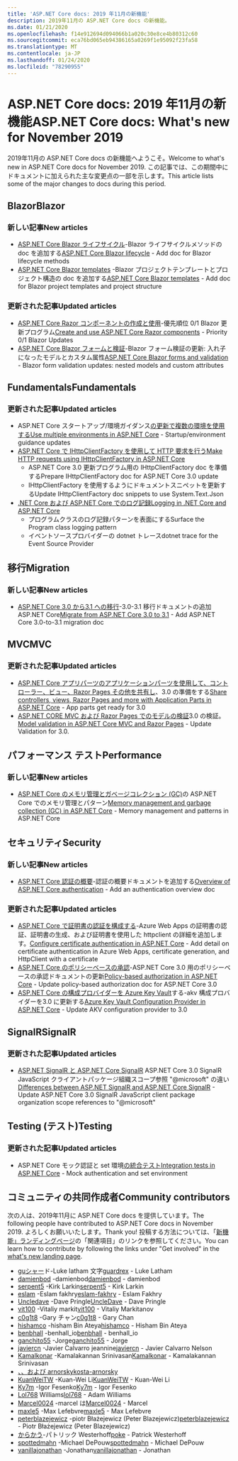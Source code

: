 ```yaml
---
title: 'ASP.NET Core docs: 2019 年11月の新機能'
description: 2019年11月の ASP.NET Core docs の新機能。
ms.date: 01/21/2020
ms.openlocfilehash: f14e912694d094066b1a020c30e8ce4b80312c60
ms.sourcegitcommit: eca76bd065eb94386165a0269f1e95092f23fa58
ms.translationtype: MT
ms.contentlocale: ja-JP
ms.lasthandoff: 01/24/2020
ms.locfileid: "78290955"
---
```

# <a name="aspnet-core-docs-whats-new-for-november-2019"></a><span data-ttu-id="08849-103">ASP.NET Core docs: 2019 年11月の新機能</span><span class="sxs-lookup"><span data-stu-id="08849-103">ASP.NET Core docs: What's new for November 2019</span></span>

<span data-ttu-id="08849-104">2019年11月の ASP.NET Core docs の新機能へようこそ。</span><span class="sxs-lookup"><span data-stu-id="08849-104">Welcome to what's new in ASP.NET Core docs for November 2019.</span></span> <span data-ttu-id="08849-105">この記事では、この期間中にドキュメントに加えられた主な変更点の一部を示します。</span><span class="sxs-lookup"><span data-stu-id="08849-105">This article lists some of the major changes to docs during this period.</span></span>

## <a name="blazor"></a><span data-ttu-id="08849-106">Blazor</span><span class="sxs-lookup"><span data-stu-id="08849-106">Blazor</span></span>

### <a name="new-articles"></a><span data-ttu-id="08849-107">新しい記事</span><span class="sxs-lookup"><span data-stu-id="08849-107">New articles</span></span>

- <span data-ttu-id="08849-108">[ASP.NET Core Blazor ライフサイクル](../blazor/lifecycle.md)-Blazor ライフサイクルメソッドの doc を追加する</span><span class="sxs-lookup"><span data-stu-id="08849-108">[ASP.NET Core Blazor lifecycle](../blazor/lifecycle.md) - Add doc for Blazor lifecycle methods</span></span>
- <span data-ttu-id="08849-109">[ASP.NET Core Blazor templates](../blazor/templates.md) -Blazor プロジェクトテンプレートとプロジェクト構造の doc を追加する</span><span class="sxs-lookup"><span data-stu-id="08849-109">[ASP.NET Core Blazor templates](../blazor/templates.md) - Add doc for Blazor project templates and project structure</span></span>

### <a name="updated-articles"></a><span data-ttu-id="08849-110">更新された記事</span><span class="sxs-lookup"><span data-stu-id="08849-110">Updated articles</span></span>

- <span data-ttu-id="08849-111">[ASP.NET Core Razor コンポーネントの作成と使用](../blazor/components.md)-優先順位 0/1 Blazor 更新プログラム</span><span class="sxs-lookup"><span data-stu-id="08849-111">[Create and use ASP.NET Core Razor components](../blazor/components.md) - Priority 0/1 Blazor Updates</span></span>
- <span data-ttu-id="08849-112">[ASP.NET Core Blazor フォームと検証](../blazor/forms-validation.md)-Blazor フォーム検証の更新: 入れ子になったモデルとカスタム属性</span><span class="sxs-lookup"><span data-stu-id="08849-112">[ASP.NET Core Blazor forms and validation](../blazor/forms-validation.md) - Blazor form validation updates: nested models and custom attributes</span></span>

## <a name="fundamentals"></a><span data-ttu-id="08849-113">Fundamentals</span><span class="sxs-lookup"><span data-stu-id="08849-113">Fundamentals</span></span>

### <a name="updated-articles"></a><span data-ttu-id="08849-114">更新された記事</span><span class="sxs-lookup"><span data-stu-id="08849-114">Updated articles</span></span>

- <span data-ttu-id="08849-115">ASP.NET Core スタートアップ/環境ガイダンス[の更新で複数の環境を使用する](../fundamentals/environments.md)</span><span class="sxs-lookup"><span data-stu-id="08849-115">[Use multiple environments in ASP.NET Core](../fundamentals/environments.md) - Startup/environment guidance updates</span></span>
- [<span data-ttu-id="08849-116">ASP.NET Core で IHttpClientFactory を使用して HTTP 要求を行う</span><span class="sxs-lookup"><span data-stu-id="08849-116">Make HTTP requests using IHttpClientFactory in ASP.NET Core</span></span>](../fundamentals/http-requests.md)
  - <span data-ttu-id="08849-117">ASP.NET Core 3.0 更新プログラム用の IHttpClientFactory doc を準備する</span><span class="sxs-lookup"><span data-stu-id="08849-117">Prepare IHttpClientFactory doc for ASP.NET Core 3.0 update</span></span>
  - <span data-ttu-id="08849-118">IHttpClientFactory を使用するようにドキュメントスニペットを更新する</span><span class="sxs-lookup"><span data-stu-id="08849-118">Update IHttpClientFactory doc snippets to use System.Text.Json</span></span>
- [<span data-ttu-id="08849-119">.NET Core および ASP.NET Core でのログ記録</span><span class="sxs-lookup"><span data-stu-id="08849-119">Logging in .NET Core and ASP.NET Core</span></span>](../fundamentals/logging/index.md)
  - <span data-ttu-id="08849-120">プログラムクラスのログ記録パターンを表面にする</span><span class="sxs-lookup"><span data-stu-id="08849-120">Surface the Program class logging pattern</span></span>
  - <span data-ttu-id="08849-121">イベントソースプロバイダーの dotnet トレース</span><span class="sxs-lookup"><span data-stu-id="08849-121">dotnet trace for the Event Source Provider</span></span>

## <a name="migration"></a><span data-ttu-id="08849-122">移行</span><span class="sxs-lookup"><span data-stu-id="08849-122">Migration</span></span>

### <a name="new-articles"></a><span data-ttu-id="08849-123">新しい記事</span><span class="sxs-lookup"><span data-stu-id="08849-123">New articles</span></span>

- <span data-ttu-id="08849-124">[ASP.NET Core 3.0 から3.1 への移行](../migration/30-to-31.md)-3.0-3.1 移行ドキュメントの追加 ASP.NET Core</span><span class="sxs-lookup"><span data-stu-id="08849-124">[Migrate from ASP.NET Core 3.0 to 3.1](../migration/30-to-31.md) - Add ASP.NET Core 3.0-to-3.1 migration doc</span></span>

## <a name="mvc"></a><span data-ttu-id="08849-125">MVC</span><span class="sxs-lookup"><span data-stu-id="08849-125">MVC</span></span>

### <a name="updated-articles"></a><span data-ttu-id="08849-126">更新された記事</span><span class="sxs-lookup"><span data-stu-id="08849-126">Updated articles</span></span>

- <span data-ttu-id="08849-127">[ASP.NET Core アプリパーツのアプリケーションパーツを使用して、コントローラー、ビュー、Razor Pages その他を共有し](../mvc/advanced/app-parts.md)、3.0 の準備をする</span><span class="sxs-lookup"><span data-stu-id="08849-127">[Share controllers, views, Razor Pages and more with Application Parts in ASP.NET Core](../mvc/advanced/app-parts.md) - App parts get ready for 3.0</span></span>
- <span data-ttu-id="08849-128">[ASP.NET CORE MVC および Razor Pages でのモデルの検証](../mvc/models/validation.md)3.0 の検証。</span><span class="sxs-lookup"><span data-stu-id="08849-128">[Model validation in ASP.NET Core MVC and Razor Pages](../mvc/models/validation.md) - Update Validation for 3.0.</span></span>

## <a name="performance"></a><span data-ttu-id="08849-129">パフォーマンス テスト</span><span class="sxs-lookup"><span data-stu-id="08849-129">Performance</span></span>

### <a name="new-articles"></a><span data-ttu-id="08849-130">新しい記事</span><span class="sxs-lookup"><span data-stu-id="08849-130">New articles</span></span>

- <span data-ttu-id="08849-131">[ASP.NET Core のメモリ管理とガベージコレクション (GC)](../performance/memory.md)の ASP.NET Core でのメモリ管理とパターン</span><span class="sxs-lookup"><span data-stu-id="08849-131">[Memory management and garbage collection (GC) in ASP.NET Core](../performance/memory.md) - Memory management and patterns in ASP.NET Core</span></span>

## <a name="security"></a><span data-ttu-id="08849-132">セキュリティ</span><span class="sxs-lookup"><span data-stu-id="08849-132">Security</span></span>

### <a name="new-articles"></a><span data-ttu-id="08849-133">新しい記事</span><span class="sxs-lookup"><span data-stu-id="08849-133">New articles</span></span>

- <span data-ttu-id="08849-134">[ASP.NET Core 認証の概要](../security/authentication/index.md)-認証の概要ドキュメントを追加する</span><span class="sxs-lookup"><span data-stu-id="08849-134">[Overview of ASP.NET Core authentication](../security/authentication/index.md) - Add an authentication overview doc</span></span>

### <a name="updated-articles"></a><span data-ttu-id="08849-135">更新された記事</span><span class="sxs-lookup"><span data-stu-id="08849-135">Updated articles</span></span>

- <span data-ttu-id="08849-136">[ASP.NET Core で証明書の認証を構成する](../security/authentication/certauth.md)-Azure Web Apps の証明書の認証、証明書の生成、および証明書を使用した httpclient の詳細を追加します。</span><span class="sxs-lookup"><span data-stu-id="08849-136">[Configure certificate authentication in ASP.NET Core](../security/authentication/certauth.md) - Add detail on certificate authentication in Azure Web Apps, certificate generation, and HttpClient with a certificate</span></span>
- <span data-ttu-id="08849-137">[ASP.NET Core のポリシーベースの承認](../security/authorization/policies.md)-ASP.NET Core 3.0 用のポリシーベースの承認ドキュメントの更新</span><span class="sxs-lookup"><span data-stu-id="08849-137">[Policy-based authorization in ASP.NET Core](../security/authorization/policies.md) - Update policy-based authorization doc for ASP.NET Core 3.0</span></span>
- <span data-ttu-id="08849-138">[ASP.NET Core の構成プロバイダーを Azure Key Vault](../security/key-vault-configuration.md)する-akv 構成プロバイダーを3.0 に更新する</span><span class="sxs-lookup"><span data-stu-id="08849-138">[Azure Key Vault Configuration Provider in ASP.NET Core](../security/key-vault-configuration.md) - Update AKV configuration provider to 3.0</span></span>

## <a name="signalr"></a><span data-ttu-id="08849-139">SignalR</span><span class="sxs-lookup"><span data-stu-id="08849-139">SignalR</span></span>

### <a name="updated-articles"></a><span data-ttu-id="08849-140">更新された記事</span><span class="sxs-lookup"><span data-stu-id="08849-140">Updated articles</span></span>

- <span data-ttu-id="08849-141">[ASP.NET SignalR と ASP.NET Core SignalR](../signalr/version-differences.md) ASP.NET Core 3.0 SignalR JavaScript クライアントパッケージ組織スコープ参照 "@microsoft" の違い</span><span class="sxs-lookup"><span data-stu-id="08849-141">[Differences between ASP.NET SignalR and ASP.NET Core SignalR](../signalr/version-differences.md) - Update ASP.NET Core 3.0 SignalR JavaScript client package organization scope references to "@microsoft"</span></span>

## <a name="testing"></a><span data-ttu-id="08849-142">Testing (テスト)</span><span class="sxs-lookup"><span data-stu-id="08849-142">Testing</span></span>

### <a name="updated-articles"></a><span data-ttu-id="08849-143">更新された記事</span><span class="sxs-lookup"><span data-stu-id="08849-143">Updated articles</span></span>

- <span data-ttu-id="08849-144">ASP.NET Core モック認証と set 環境[の統合テスト](../test/integration-tests.md)</span><span class="sxs-lookup"><span data-stu-id="08849-144">[Integration tests in ASP.NET Core](../test/integration-tests.md) - Mock authentication and set environment</span></span>

## <a name="community-contributors"></a><span data-ttu-id="08849-145">コミュニティの共同作成者</span><span class="sxs-lookup"><span data-stu-id="08849-145">Community contributors</span></span>

<span data-ttu-id="08849-146">次の人は、2019年11月に ASP.NET Core docs を提供しています。</span><span class="sxs-lookup"><span data-stu-id="08849-146">The following people have contributed to ASP.NET Core docs in November 2019.</span></span> <span data-ttu-id="08849-147">よろしくお願いいたします。</span><span class="sxs-lookup"><span data-stu-id="08849-147">Thank you!</span></span> <span data-ttu-id="08849-148">投稿する方法については、「[新機能」ランディングページ](index.yml)の「関連項目」のリンクを参照してください。</span><span class="sxs-lookup"><span data-stu-id="08849-148">You can learn how to contribute by following the links under "Get involved" in the [what's new landing page](index.yml).</span></span>

- <span data-ttu-id="08849-149">[guシャー](https://github.com/guardrex)ド-Luke latham 文字</span><span class="sxs-lookup"><span data-stu-id="08849-149">[guardrex](https://github.com/guardrex) - Luke Latham</span></span>
- <span data-ttu-id="08849-150">[damienbod](https://github.com/damienbod) -damienbod</span><span class="sxs-lookup"><span data-stu-id="08849-150">[damienbod](https://github.com/damienbod) - damienbod</span></span>
- <span data-ttu-id="08849-151">[serpent5](https://github.com/serpent5) -Kirk Larkin</span><span class="sxs-lookup"><span data-stu-id="08849-151">[serpent5](https://github.com/serpent5) - Kirk Larkin</span></span>
- <span data-ttu-id="08849-152">[eslam](https://github.com/eslam-fakhry) -Eslam fakhry</span><span class="sxs-lookup"><span data-stu-id="08849-152">[eslam-fakhry](https://github.com/eslam-fakhry) - Eslam Fakhry</span></span>
- <span data-ttu-id="08849-153">[Uncledave](https://github.com/UncleDave) -Dave Pringle</span><span class="sxs-lookup"><span data-stu-id="08849-153">[UncleDave](https://github.com/UncleDave) - Dave Pringle</span></span>
- <span data-ttu-id="08849-154">[vit100](https://github.com/vit100) -Vitaliy markit</span><span class="sxs-lookup"><span data-stu-id="08849-154">[vit100](https://github.com/vit100) - Vitaliy Markitanov</span></span>
- <span data-ttu-id="08849-155">[c0g1t8](https://github.com/c0g1t8) -Gary チャン</span><span class="sxs-lookup"><span data-stu-id="08849-155">[c0g1t8](https://github.com/c0g1t8) - Gary Chan</span></span>
- <span data-ttu-id="08849-156">[hishamco](https://github.com/hishamco) -hisham Bin Ateya</span><span class="sxs-lookup"><span data-stu-id="08849-156">[hishamco](https://github.com/hishamco) - Hisham Bin Ateya</span></span>
- <span data-ttu-id="08849-157">[benbhall](https://github.com/benbhall) -benhall_io</span><span class="sxs-lookup"><span data-stu-id="08849-157">[benbhall](https://github.com/benbhall) - benhall_io</span></span>
- <span data-ttu-id="08849-158">[ganchito55](https://github.com/ganchito55) -Jorge</span><span class="sxs-lookup"><span data-stu-id="08849-158">[ganchito55](https://github.com/ganchito55) - Jorge</span></span>
- <span data-ttu-id="08849-159">[javiercn](https://github.com/javiercn) -Javier Calvarro jeannine</span><span class="sxs-lookup"><span data-stu-id="08849-159">[javiercn](https://github.com/javiercn) - Javier Calvarro Nelson</span></span>
- <span data-ttu-id="08849-160">[Kamalkonar](https://github.com/Kamalkonar) -Kamalakannan Srinivasan</span><span class="sxs-lookup"><span data-stu-id="08849-160">[Kamalkonar](https://github.com/Kamalkonar) - Kamalakannan Srinivasan</span></span>
- [<span data-ttu-id="08849-161">、、および arnorsky</span><span class="sxs-lookup"><span data-stu-id="08849-161">kosta-arnorsky</span></span>](https://github.com/kosta-arnorsky) 
- <span data-ttu-id="08849-162">[KuanWeiTW](https://github.com/KuanWeiTW) -Kuan-Wei Li</span><span class="sxs-lookup"><span data-stu-id="08849-162">[KuanWeiTW](https://github.com/KuanWeiTW) - Kuan-Wei Li</span></span>
- <span data-ttu-id="08849-163">[Ky7m](https://github.com/Ky7m) -Igor Fesenko</span><span class="sxs-lookup"><span data-stu-id="08849-163">[Ky7m](https://github.com/Ky7m) - Igor Fesenko</span></span>
- <span data-ttu-id="08849-164">[Lol768](https://github.com/lol768) Williams</span><span class="sxs-lookup"><span data-stu-id="08849-164">[lol768](https://github.com/lol768) - Adam Williams</span></span>
- <span data-ttu-id="08849-165">[Marcel0024](https://github.com/Marcel0024) -marcel は</span><span class="sxs-lookup"><span data-stu-id="08849-165">[Marcel0024](https://github.com/Marcel0024) - Marcel</span></span>
- <span data-ttu-id="08849-166">[maxle5](https://github.com/maxle5) -Max Lefebvre</span><span class="sxs-lookup"><span data-stu-id="08849-166">[maxle5](https://github.com/maxle5) - Max Lefebvre</span></span>
- <span data-ttu-id="08849-167">[peterblazejewicz](https://github.com/peterblazejewicz) -piotr Błażejewicz (Peter Blazejewicz)</span><span class="sxs-lookup"><span data-stu-id="08849-167">[peterblazejewicz](https://github.com/peterblazejewicz) - Piotr Błażejewicz (Peter Blazejewicz)</span></span>
- <span data-ttu-id="08849-168">[からかう](https://github.com/poke)-パトリック Westerhoff</span><span class="sxs-lookup"><span data-stu-id="08849-168">[poke](https://github.com/poke) - Patrick Westerhoff</span></span>
- <span data-ttu-id="08849-169">[spottedmahn](https://github.com/spottedmahn) -Michael DePouw</span><span class="sxs-lookup"><span data-stu-id="08849-169">[spottedmahn](https://github.com/spottedmahn) - Michael DePouw</span></span>
- <span data-ttu-id="08849-170">[vanillajonathan](https://github.com/vanillajonathan) -Jonathan</span><span class="sxs-lookup"><span data-stu-id="08849-170">[vanillajonathan](https://github.com/vanillajonathan) - Jonathan</span></span>
